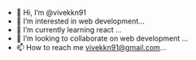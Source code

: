 - 👋 Hi, I’m @vivekkn91
- 👀 I’m interested in web development...
- 🌱 I’m currently learning react ...
- 💞️ I’m looking to collaborate on web development ...
- 📫 How to reach me vivekkn91@gmail.com...

<!---
vivekkn91/vivekkn91 is a ✨ special ✨ repository because its `README.md` (this file) appears on your GitHub profile.
You can click the Preview link to take a look at your changes.
--->
